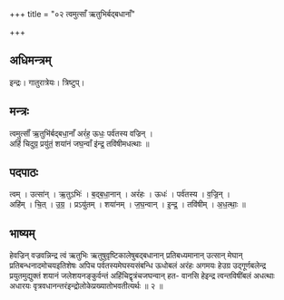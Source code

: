 +++
title = "०२ त्वमुत्साँ ऋतुभिर्बद्बधानाँ"

+++
## अधिमन्त्रम्
इन्द्रः। गातुरात्रेयः। त्रिष्टुप्।

## मन्त्रः
त्वमुत्साँ॑ ऋ॒तुभि॑र्बद्बधा॒नाँ अरं॑ह॒ ऊधः॒ पर्व॑तस्य वज्रिन् ।  
अहिं॑ चिदुग्र॒ प्रयु॑तं॒ शया॑नं जघ॒न्वाँ इ॑न्द्र॒ तवि॑षीमधत्थाः ॥

## पदपाठः
त्वम् । उत्सा॑न् । ऋ॒तुऽभिः॑ । ब॒द्ब॒धा॒नान् । अरं॑हः । ऊधः॑ । पर्व॑तस्य । व॒ज्रि॒न् ।  
अहि॑म् । चि॒त् । उ॒ग्र॒ । प्रऽयु॑तम् । शया॑नम् । ज॒घ॒न्वान् । इ॒न्द्र॒ । तवि॑षीम् । अ॒ध॒त्थाः॒ ॥

## भाष्यम्
हेवज्रिन् वज्रवन्निन्द्र त्वं ऋतुभिः ऋतुषुवृष्टिकालेषुबद्बधानान् प्रतिबध्यमानान् उत्सान् मेघान् प्रतिबन्धनादमोचयइतिशेषः अपिच पर्वतस्यमेघस्यसंबन्धि ऊधोबलं अरंहः अगमयः हेउग्र उद्गूर्णबलेन्द्र प्रयुतमुद्युक्तं शयानं जलेशयनङ्कुर्वन्तं अहिंचिद्वृत्रंचजघन्वान् हत- वानसि हेइन्द्र त्वन्तविषींबलं अधत्थाः अधारयः वृत्रवधानन्तरंइन्द्रोलोकेप्रख्यातोभवतीत्यर्थः ॥ २ ॥